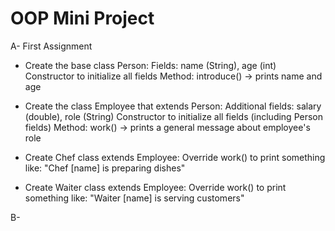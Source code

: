 # OOP Mini Project

A- First Assignment

* Create the base class Person:
Fields: name (String), age (int)
Constructor to initialize all fields
Method: introduce() → prints name and age

* Create the class Employee that extends Person:
Additional fields: salary (double), role (String)
Constructor to initialize all fields (including Person fields)
Method: work() → prints a general message about employee's role

* Create Chef class extends Employee:
Override work() to print something like: "Chef [name] is preparing dishes"

* Create Waiter class extends Employee:
Override work() to print something like: "Waiter [name] is serving customers"

B- 